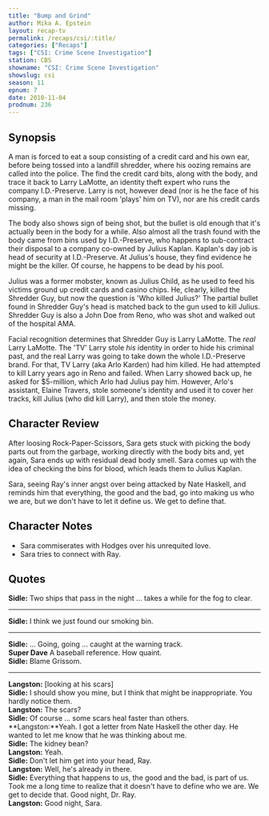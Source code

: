 ```yaml
---
title: "Bump and Grind"
author: Mika A. Epstein
layout: recap-tv
permalink: /recaps/csi/:title/
categories: ["Recaps"]
tags: ["CSI: Crime Scene Investigation"]
station: CBS
showname: "CSI: Crime Scene Investigation"
showslug: csi
season: 11
epnum: 7  
date: 2010-11-04
prodnum: 236  
---
```


## Synopsis

A man is forced to eat a soup consisting of a credit card and his own ear, before being tossed into a landfill shredder, where his oozing remains are called into the police. The find the credit card bits, along with the body, and trace it back to Larry LaMotte, an identity theft expert who runs the company I.D.-Preserve. Larry is not, however dead (nor is he the face of his company, a man in the mail room 'plays' him on TV), nor are his credit cards missing.

The body also shows sign of being shot, but the bullet is old enough that it's actually been in the body for a while. Also almost all the trash found with the body came from bins used by I.D.-Preserve, who happens to sub-contract their disposal to a company co-owned by Julius Kaplan. Kaplan's day job is head of security at I.D.-Preserve. At Julius's house, they find evidence he might be the killer. Of course, he happens to be dead by his pool.

Julius was a former mobster, known as Julius Child, as he used to feed his victims ground up credit cards and casino chips. He, clearly, killed the Shredder Guy, but now the question is 'Who killed Julius?' The partial bullet found in Shredder Guy's head is matched back to the gun used to kill Julius. Shredder Guy is also a John Doe from Reno, who was shot and walked out of the hospital AMA.

Facial recognition determines that Shredder Guy is Larry LaMotte. The *real* Larry LaMotte. The 'TV' Larry stole *his* identity in order to hide his criminal past, and the real Larry was going to take down the whole I.D.-Preserve brand. For that, TV Larry (aka Arlo Karden) had him killed. He had attempted to kill Larry years ago in Reno and failed. When Larry showed back up, he asked for $5-million, which Arlo had Julius pay him. However, Arlo's assistant, Elaine Travers, stole someone's identity and used it to cover her tracks, kill Julius (who did kill Larry), and then stole the money.

## Character Review

After loosing Rock-Paper-Scissors, Sara gets stuck with picking the body parts out from the garbage, working directly with the body bits and, yet again, Sara ends up with residual dead body smell.  Sara comes up with the idea of checking the bins for blood, which leads them to Julius Kaplan.

Sara, seeing Ray's inner angst over being attacked by Nate Haskell, and reminds him that everything, the good and the bad, go into making us who we are, but we don't have to let it define us. We get to define that.

## Character Notes

* Sara commiserates with Hodges over his unrequited love.  
* Sara tries to connect with Ray.

## Quotes

**Sidle:** Two ships that pass in the night ... takes a while for the fog to clear.  

- - -

**Sidle:** I think we just found our smoking bin.  

- - -

**Sidle:** ... Going, going ... caught at the warning track.  
**Super Dave** A baseball reference. How quaint.  
**Sidle:** Blame Grissom.  

- - -

**Langston:** [looking at his scars]  
**Sidle:** I should show you mine, but I think that might be inappropriate. You hardly notice them.  
**Langston:** The scars?  
**Sidle:** Of course ... some scars heal faster than others.  
**Langston:**Yeah. I got a letter from Nate Haskell the other day. He wanted to let me know that he was thinking about me.  
**Sidle:** The kidney bean?  
**Langston:** Yeah.  
**Sidle:** Don't let him get into your head, Ray.  
**Langston:** Well, he's already in there.  
**Sidle:** Everything that happens to us, the good and the bad, is part of us. Took me a long time to realize that it doesn't have to define who we are. We get to decide that. Good night, Dr. Ray.  
**Langston:** Good night, Sara.

